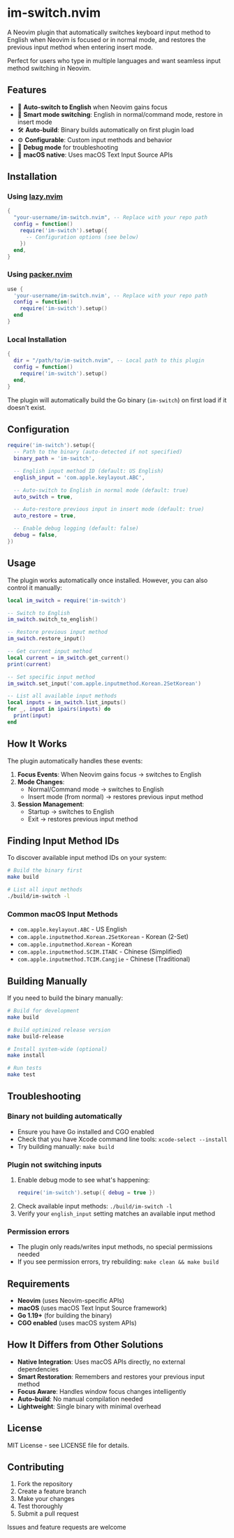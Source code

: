 # im-switch.nvim

A Neovim plugin that automatically switches keyboard input method to English when Neovim is focused or in normal mode, and restores the previous input method when entering insert mode.

Perfect for users who type in multiple languages and want seamless input method switching in Neovim.

## Features

- 🎯 **Auto-switch to English** when Neovim gains focus
- 🔄 **Smart mode switching**: English in normal/command mode, restore in insert mode
- 🛠️ **Auto-build**: Binary builds automatically on first plugin load
- ⚙️ **Configurable**: Custom input methods and behavior
- 🐛 **Debug mode** for troubleshooting
- 🍎 **macOS native**: Uses macOS Text Input Source APIs

## Installation

### Using [lazy.nvim](https://github.com/folke/lazy.nvim)

```lua
{
  "your-username/im-switch.nvim", -- Replace with your repo path
  config = function()
    require('im-switch').setup({
      -- Configuration options (see below)
    })
  end,
}
```

### Using [packer.nvim](https://github.com/wbthomason/packer.nvim)

```lua
use {
  'your-username/im-switch.nvim', -- Replace with your repo path
  config = function()
    require('im-switch').setup()
  end
}
```

### Local Installation

```lua
{
  dir = "/path/to/im-switch.nvim", -- Local path to this plugin
  config = function()
    require('im-switch').setup()
  end,
}
```

The plugin will automatically build the Go binary (`im-switch`) on first load if it doesn't exist.

## Configuration

```lua
require('im-switch').setup({
  -- Path to the binary (auto-detected if not specified)
  binary_path = 'im-switch',

  -- English input method ID (default: US English)
  english_input = 'com.apple.keylayout.ABC',

  -- Auto-switch to English in normal mode (default: true)
  auto_switch = true,

  -- Auto-restore previous input in insert mode (default: true)
  auto_restore = true,

  -- Enable debug logging (default: false)
  debug = false,
})
```

## Usage

The plugin works automatically once installed. However, you can also control it manually:

```lua
local im_switch = require('im-switch')

-- Switch to English
im_switch.switch_to_english()

-- Restore previous input method
im_switch.restore_input()

-- Get current input method
local current = im_switch.get_current()
print(current)

-- Set specific input method
im_switch.set_input('com.apple.inputmethod.Korean.2SetKorean')

-- List all available input methods
local inputs = im_switch.list_inputs()
for _, input in ipairs(inputs) do
  print(input)
end
```

## How It Works

The plugin automatically handles these events:

1. **Focus Events**: When Neovim gains focus → switches to English
2. **Mode Changes**:
   - Normal/Command mode → switches to English
   - Insert mode (from normal) → restores previous input method
3. **Session Management**:
   - Startup → switches to English
   - Exit → restores previous input method

## Finding Input Method IDs

To discover available input method IDs on your system:

```bash
# Build the binary first
make build

# List all input methods
./build/im-switch -l
```

### Common macOS Input Methods

- `com.apple.keylayout.ABC` - US English
- `com.apple.inputmethod.Korean.2SetKorean` - Korean (2-Set)
- `com.apple.inputmethod.Korean` - Korean
- `com.apple.inputmethod.SCIM.ITABC` - Chinese (Simplified)
- `com.apple.inputmethod.TCIM.Cangjie` - Chinese (Traditional)

## Building Manually

If you need to build the binary manually:

```bash
# Build for development
make build

# Build optimized release version
make build-release

# Install system-wide (optional)
make install

# Run tests
make test
```

## Troubleshooting

### Binary not building automatically

- Ensure you have Go installed and CGO enabled
- Check that you have Xcode command line tools: `xcode-select --install`
- Try building manually: `make build`

### Plugin not switching inputs

1. Enable debug mode to see what's happening:
   ```lua
   require('im-switch').setup({ debug = true })
   ```
2. Check available input methods: `./build/im-switch -l`
3. Verify your `english_input` setting matches an available input method

### Permission errors

- The plugin only reads/writes input methods, no special permissions needed
- If you see permission errors, try rebuilding: `make clean && make build`

## Requirements

- **Neovim** (uses Neovim-specific APIs)
- **macOS** (uses macOS Text Input Source framework)
- **Go 1.19+** (for building the binary)
- **CGO enabled** (uses macOS system APIs)

## How It Differs from Other Solutions

- **Native Integration**: Uses macOS APIs directly, no external dependencies
- **Smart Restoration**: Remembers and restores your previous input method
- **Focus Aware**: Handles window focus changes intelligently
- **Auto-build**: No manual compilation needed
- **Lightweight**: Single binary with minimal overhead

## License

MIT License - see LICENSE file for details.

## Contributing

1. Fork the repository
2. Create a feature branch
3. Make your changes
4. Test thoroughly
5. Submit a pull request

Issues and feature requests are welcome

